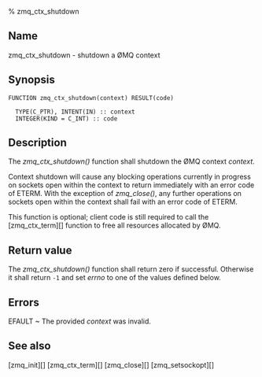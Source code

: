 % zmq_ctx_shutdown


Name
----

zmq_ctx_shutdown - shutdown a ØMQ context


Synopsis
--------

~~~{.synopsis}
FUNCTION zmq_ctx_shutdown(context) RESULT(code)

  TYPE(C_PTR), INTENT(IN) :: context
  INTEGER(KIND = C_INT) :: code
~~~


Description
-----------

The *zmq_ctx_shutdown()* function shall shutdown the ØMQ context _context_.

Context shutdown will cause any blocking operations currently in progress on
sockets open within the context to return immediately with an error code of
ETERM.  With the exception of *zmq_close()*, any further operations on
sockets open within the context shall fail with an error code of ETERM.

This function is optional; client code is still required to call the
[zmq_ctx_term][] function to free all resources allocated by ØMQ.


Return value
------------

The *zmq_ctx_shutdown()* function shall return zero if successful. Otherwise
it shall return `-1` and set _errno_ to one of the values defined below.


Errors
------

EFAULT
  ~ The provided _context_ was invalid.


See also
--------

[zmq_init][]
[zmq_ctx_term][]
[zmq_close][]
[zmq_setsockopt][]
